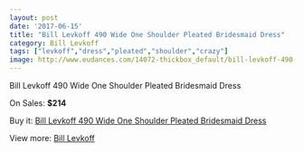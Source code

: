```yaml
---
layout: post
date: '2017-06-15'
title: "Bill Levkoff 490 Wide One Shoulder Pleated Bridesmaid Dress"
category: Bill Levkoff
tags: ["levkoff","dress","pleated","shoulder","crazy"]
image: http://www.eudances.com/14072-thickbox_default/bill-levkoff-490-wide-one-shoulder-pleated-bridesmaid-dress.jpg
---
```

Bill Levkoff 490 Wide One Shoulder Pleated Bridesmaid Dress

On Sales: **$214**
<a href="https://www.eudances.com/en/bill-levkoff/4221-bill-levkoff-490-wide-one-shoulder-pleated-bridesmaid-dress.html"><amp-img layout="responsive" width="600" height="600" src="//www.eudances.com/14072-thickbox_default/bill-levkoff-490-wide-one-shoulder-pleated-bridesmaid-dress.jpg" alt="Bill Levkoff 490 Wide One Shoulder Pleated Bridesmaid Dress 0" /></a>
<a href="https://www.eudances.com/en/bill-levkoff/4221-bill-levkoff-490-wide-one-shoulder-pleated-bridesmaid-dress.html"><amp-img layout="responsive" width="600" height="600" src="//www.eudances.com/14075-thickbox_default/bill-levkoff-490-wide-one-shoulder-pleated-bridesmaid-dress.jpg" alt="Bill Levkoff 490 Wide One Shoulder Pleated Bridesmaid Dress 1" /></a>
<a href="https://www.eudances.com/en/bill-levkoff/4221-bill-levkoff-490-wide-one-shoulder-pleated-bridesmaid-dress.html"><amp-img layout="responsive" width="600" height="600" src="//www.eudances.com/14074-thickbox_default/bill-levkoff-490-wide-one-shoulder-pleated-bridesmaid-dress.jpg" alt="Bill Levkoff 490 Wide One Shoulder Pleated Bridesmaid Dress 2" /></a>
<a href="https://www.eudances.com/en/bill-levkoff/4221-bill-levkoff-490-wide-one-shoulder-pleated-bridesmaid-dress.html"><amp-img layout="responsive" width="600" height="600" src="//www.eudances.com/14073-thickbox_default/bill-levkoff-490-wide-one-shoulder-pleated-bridesmaid-dress.jpg" alt="Bill Levkoff 490 Wide One Shoulder Pleated Bridesmaid Dress 3" /></a>

Buy it: [Bill Levkoff 490 Wide One Shoulder Pleated Bridesmaid Dress](https://www.eudances.com/en/bill-levkoff/4221-bill-levkoff-490-wide-one-shoulder-pleated-bridesmaid-dress.html "Bill Levkoff 490 Wide One Shoulder Pleated Bridesmaid Dress")

View more: [Bill Levkoff](https://www.eudances.com/en/57-bill-levkoff "Bill Levkoff")